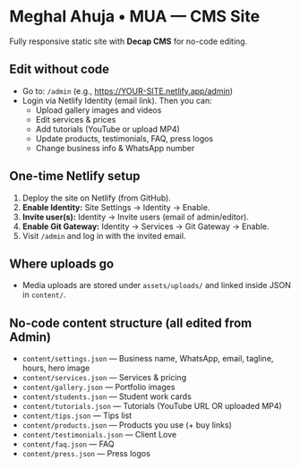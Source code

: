 # Meghal Ahuja • MUA — CMS Site

Fully responsive static site with **Decap CMS** for no-code editing.

## Edit without code
- Go to: `/admin` (e.g., https://YOUR-SITE.netlify.app/admin)
- Login via Netlify Identity (email link). Then you can:
  - Upload gallery images and videos
  - Edit services & prices
  - Add tutorials (YouTube or upload MP4)
  - Update products, testimonials, FAQ, press logos
  - Change business info & WhatsApp number

## One-time Netlify setup
1) Deploy the site on Netlify (from GitHub).
2) **Enable Identity:** Site Settings → Identity → Enable.
3) **Invite user(s):** Identity → Invite users (email of admin/editor).
4) **Enable Git Gateway:** Identity → Services → Git Gateway → Enable.
5) Visit `/admin` and log in with the invited email.

## Where uploads go
- Media uploads are stored under `assets/uploads/` and linked inside JSON in `content/`.

## No-code content structure (all edited from Admin)
- `content/settings.json` — Business name, WhatsApp, email, tagline, hours, hero image
- `content/services.json` — Services & pricing
- `content/gallery.json` — Portfolio images
- `content/students.json` — Student work cards
- `content/tutorials.json` — Tutorials (YouTube URL OR uploaded MP4)
- `content/tips.json` — Tips list
- `content/products.json` — Products you use (+ buy links)
- `content/testimonials.json` — Client Love
- `content/faq.json` — FAQ
- `content/press.json` — Press logos
